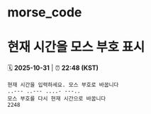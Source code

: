 # morse_code
# 현재 시간을 모스 부호 표시
<!-- MORSE_TIME_START -->
🗓️ **2025-10-31** | ⏰ **22:48 (KST)**

```
현재 시간을 입력하세요. 모스 부호로 바꿉니다
..--- ..--- ....- ---..
모스 부호를 다시 현재 시간으로 바꿉니다
2248
```
<!-- MORSE_TIME_END -->
